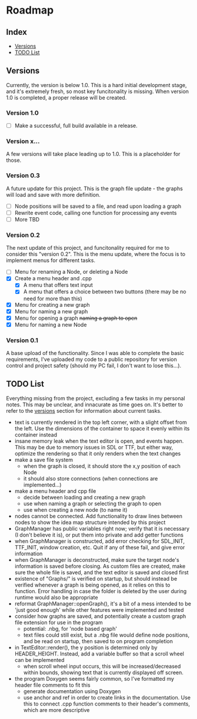 # Roadmap

## Index
- [Versions](#versions)
- [TODO List](#todo_list)

## <a id="versions"></a> Versions
Currently, the version is below 1.0. This is a hard initial development stage, and it's extremely fresh, so most key funcitonality is missing.
When version 1.0 is completed, a proper release will be created.

### Version 1.0
- [ ] Make a successful, full build available in a release.

### Version x...
A few versions will take place leading up to 1.0. This is a placeholder for those.

### Version 0.3
A future update for this project. This is the graph file update - the graphs will load and save with more definition.
- [ ] Node positions will be saved to a file, and read upon loading a graph
- [ ] Rewrite event code, calling one function for processing any events
- [ ] More TBD

### Version 0.2
The next update of this project, and funcitonality required for me to consider this "version 0.2". This is the menu update, where the focus is to implement menus for different tasks.
- [ ] Menu for renaming a Node, or deleting a Node
- [x] Create a menu header and .cpp
    - [x] A menu that offers text input
    - [x] A menu that offers a choice between two buttons (there may be no need for more than this)
- [x] Menu for creating a new graph
- [x] Menu for naming a new graph
- [x] Menu for opening a graph ~~naming a graph to open~~
- [x] Menu for naming a new Node

### Version 0.1
A base upload of the functionality. Since I was able to complete the basic requirements, I've uploaded my code to a public repository for version control and project safety (should my PC fail, I don't want to lose this...).


## <a id="todo_list"></a>TODO List
Everything missing from the project, excluding a few tasks in my personal notes. This may be unclear, and innacurate as time goes on. It's better to refer to the [versions](#versions) section for information about current tasks.

- text is currently rendered in the top left corner, with a slight offset from the left. Use the dimensions of the container to space it evenly within its container instead
- insane memory leak when the text editor is open, and events happen. This may be due to memory issues in SDL or TTF, but either way, optimize the rendering so that it only renders when the text changes
- make a save file system
    - when the graph is closed, it should store the x,y position of each Node
    - it should also store connections (when connections are implemented...)
- make a menu header and cpp file
    - decide between loading and creating a new graph
    - use when naming a graph or selecting the graph to open
    - use when creating a new node (to name it)
- nodes cannot be connected. Add functionality to draw lines between nodes to show the idea map structure intended by this project
- GraphManager has public variables right now; verify that it is necessary (I don't believe it is), or put them into private and add getter functions
- when GraphManager is constructed, add error checking for SDL_INIT, TTF_INIT, window creation, etc. Quit if any of these fail, and give error information
- when GraphManager is deconstructed, make sure the target node's information is saved before closing. As custom files are created, make sure the whole file is saved, and the text editor is saved and closed first
- existence of "Graphs/" is verified on startup, but should instead be verified whenever a graph is being opened, as it relies on this to function. Error handling in case the folder is deleted by the user during runtime would also be appropriate
- reformat GraphManager::openGraph(), it's a bit of a mess intended to be 'just good enough' while other features were implemented and tested
- consider how graphs are saved, and potentially create a custom graph file extension for use in the program
    - potential: .nbg, for 'node based graph'
    - text files could still exist, but a .nbg file would define node positions, and be read on startup, then saved to on program completion
- in TextEditor::render(), the y position is determined only by HEADER_HEIGHT. Instead, add a variable buffer so that a scroll wheel can be implemented
    - when scroll wheel input occurs, this will be increased/decreased within bounds, showing text that is currently displayed off screen.
- the program Doxygen seems fairly common, so I've formatted my header file comments to fit this
    - generate documentation using Doxygen
    - use anchor and ref in order to create links in the documentation. Use this to connect .cpp function comments to their header's comments, which are more descriptive

